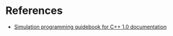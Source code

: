 # References

- [Simulation programming guidebook for C++ 1.0 documentation](https://lecture.ecc.u-tokyo.ac.jp/~hideo-t/)

